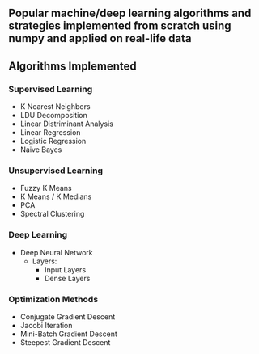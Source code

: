 ## Popular machine/deep learning algorithms and strategies implemented from scratch using numpy and applied on real-life data 

## Algorithms Implemented

### Supervised Learning
  - K Nearest Neighbors
  - LDU Decomposition
  - Linear Distriminant Analysis
  - Linear Regression
  - Logistic Regression
  - Naive Bayes

### Unsupervised Learning
  - Fuzzy K Means
  - K Means / K Medians
  - PCA
  - Spectral Clustering

### Deep Learning
  - Deep Neural Network
    - Layers:
      - Input Layers
      - Dense Layers

### Optimization Methods
  - Conjugate Gradient Descent
  - Jacobi Iteration
  - Mini-Batch Gradient Descent
  - Steepest Gradient Descent

